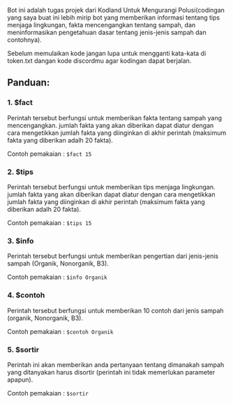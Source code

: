 Bot ini adalah tugas projek dari Kodland Untuk Mengurangi Polusi(codingan yang saya buat ini lebih mirip bot yang memberikan informasi tentang tips menjaga lingkungan,
fakta mencengangkan tentang sampah, dan meninformasikan pengetahuan dasar tentang jenis-jenis sampah dan contohnya).

Sebelum memulaikan kode jangan lupa untuk mengganti kata-kata di token.txt dangan kode discordmu agar kodingan dapat berjalan.

## Panduan:

### 1. $fact
Perintah tersebut berfungsi untuk memberikan fakta tentang sampah yang mencengangkan. jumlah fakta yang akan diberikan dapat diatur dengan cara mengetikkan 
jumlah fakta yang diinginkan di akhir perintah (maksimum fakta yang diberikan adalh 20 fakta).

Contoh pemakaian            : ```$fact 15```


### 2. $tips
Perintah tersebut berfungsi untuk memberikan tips menjaga lingkungan. jumlah fakta yang akan diberikan dapat diatur dengan cara mengetikkan 
jumlah fakta yang diinginkan di akhir perintah (maksimum fakta yang diberikan adalh 20 fakta).
            
Contoh pemakaian            : ```$tips 15```


### 3. $info
Perintah tersebut berfungsi untuk memberikan pengertian dari jenis-jenis sampah (Organik, Nonorganik, B3).

Contoh pemakaian            : ```$info Organik```


### 4. $contoh
Perintah tersebut berfungsi untuk memberikan 10 contoh dari jenis sampah (organik, Nonorganik, B3).

Contoh pemakaian            : ```$contoh Organik```


### 5. $sortir
Perintah ini akan memberikan anda pertanyaan tentang dimanakah sampah yang ditanyakan harus disortir (perintah ini tidak memerlukan parameter apapun).

Contoh pemakaian            : ```$sortir```

